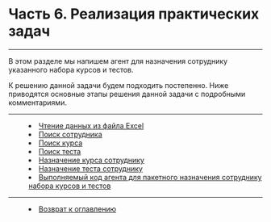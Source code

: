 # Часть 6. Реализация практических задач
***

В этом разделе мы напишем агент для назначения сотруднику указанного набора курсов и тестов. 

К решению данной задачи будем подходить постепенно. Ниже приводятся основные этапы решения данной задачи с подробными комментариями.

---

<dd><li> <a href="excel_data.md"> Чтение данных из файла Excel</a></dd>
<dd><li> <a href="find_collaborator.md"> Поиск сотрудника</a></dd>
<dd><li> <a href="find_course.md"> Поиск курса</a></dd>
<dd><li> <a href="find_assessment.md"> Поиск теста</a></dd>
<dd><li> <a href="activate_course.md"> Назначение курса сотруднику</a></dd>
<dd><li> <a href="activate_assessment.md"> Назначение теста сотруднику</a></dd>
<dd><li> <a href="agent_code.md"> Выполняемый код агента для пакетного назначения сотруднику набора курсов и тестов</a></dd>


***

<dd><li> <a href="README.md"> Возврат к оглавлению</a></dd>
